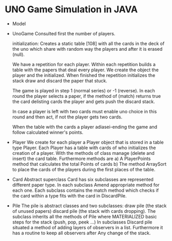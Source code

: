 # UNO Game Simulation in JAVA

- Model
- UnoGame
  Consulted first the number of players.
  
  initialization:
  Creates a static table [108] with all the cards in the deck of the uno which
  share with random way the players and after it is erased (null).
  
  We have a repetition for each player. Within each repetition builds a table with
  the papers that deal every player.
  We create the object the player and the initialized.
  When finished the repetition initializes the stack draw and discard the paper that
  stuck.
  
  The game is played in step 1 (normal series) or -1 (reverse).
  In each round the player selects a paper, if the method of (match) returns true the card
  delisting cards the player and gets push the discard stack.
  
  In case a player is left with two cards must enable
  uno choice in this round and then act, if not the player gets two cards.
  
  When the table with the cards a player adiasei-ending the game and follow
  calculated winner's points.

- Player
  We create for each player a Player object that is stored in a table
  type Player.
  Each Player has a table with cards of who initializes the
  creation of a player.
  With the methods of class manage (delete and insert) the card table.
  Furthermore methods are 
  a) A PlayerPoints method that calculates the total
  Points of cards
  b) The method ArraySort to place the cards of the players during the first places of the table.

- Card
  Abstract superclass Card has six subclasses are represented different
  paper type. In each subclass Amend appropriate method for each one.
  Each subclass contains the match method which checks if the card within a type
  fits with the card in DiscardPile.
  
- Pile
  The pile is abstract classes and two subclasses:
  draw pile (the stack of unused papers)
  discard pile (the stack with cards dropping).
  The subclass inherits all the methods of Pile where MATERIALIZED basic steps for
  the stack (push, pop, peek ...)
  In subclasses Discard pile situated a method of adding layers of observers
  in a list. Furthermore it has a routine to keep all observers after
  Any change of the stack.
